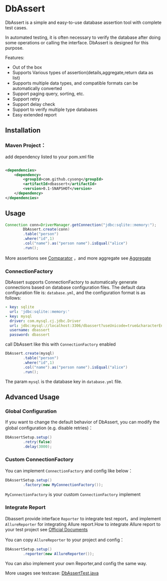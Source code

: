 # DbAssert

DbAssert is a simple and easy-to-use database assertion tool with complete test cases.

In automated testing, it is often necessary to verify the database after doing some operations or calling the interface.
DbAssert is designed for this purpose.

Features:

* Out of the box
* Supports Various types of assertion(details,aggregate,return data as list)
* Supports multiple data types, and compatible formats can be automatically converted
* Support paging query, sorting, etc.
* Support retry
* Support delay check
* Support to verify multiple type databases
* Easy extended report

## Installation

### Maven Project：

add dependency listed to your pom.xml file

```xml

<dependencies>
    <dependency>
        <groupId>com.github.cysong</groupId>
        <artifactId>dbassert</artifactId>
        <version>0.1-SNAPSHOT</version>
    </dependency>
</dependencies>
```

## Usage

```java
Connection conn=DriverManager.getConnection("jdbc:sqlite::memory:");
        DbAssert.create(conn)
        .table("person")
        .where("id",1)
        .col("name").as("person name").isEqual("alice")
        .run();
```

More assertions see [Comparator](/src/main/java/com/github/cysong/dbassert/constant/Comparator.java)
，and more aggregate see [Aggregate](/src/main/java/com/github/cysong/dbassert/constant/Aggregate.java)

### ConnectionFactory

DbAssert supports ConnectionFactory to automatically generate connections based on database configuration files. The
default data configuration file is: `database.yml`, and the configuration format is as follows:

```yaml
- key: sqlite
  url: 'jdbc:sqlite::memory:'
- key: mysql
  driver: com.mysql.cj.jdbc.Driver
  url: jdbc:mysql://localhost:3306/dbassert?useUnicode=true&characterEncoding=utf-8&useSSL=true
  username: dbassert
  password: dbassert
```

call DbAssert like this with `ConnectionFactory` enabled

```java
DbAssert.create(mysql)
        .table("person")
        .where("id",1)
        .col("name").as("person name").isEqual("alice")
        .run();
```

The param `mysql` is the database key in `database.yml` file.

## Advanced Usage

### Global Configuration

If you want to change the default behavior of DbAssert, you can modify the global configuration (e.g. disable retries)：

```java
DbAssertSetup.setup()
        .retry(false)
        .delay(3000);
```

### Custom ConnectionFactory

You can implement `ConnectionFactory` and config like below：

```java
DbAssertSetup.setup()
        .factory(new MyConnectionFactory());
```

`MyConnectionFactory` is your custom `ConnectionFactory` implement

### Integrate Report

Dbassert provide interface `Reporter` to integrate test report，and implement `AllureReporter` for integrating Allure
report.How to integrate Allure report to your test project
see [Official Documents](https://docs.qameta.io/allure-report/)

You can copy `AllureReporter` to your project and config：

```java
DbAssertSetup.setup()
        .reporter(new AllureReporter());
```

You can also implement your own Reporter,and config the same way.

More usages see testcase: [DbAssertTest.java](/src/test/java/com/github/cysong/dbassert/DbAssertTest.java)
